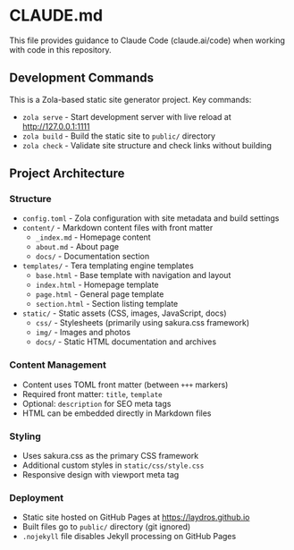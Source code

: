 # CLAUDE.md

This file provides guidance to Claude Code (claude.ai/code) when working with code in this repository.

## Development Commands

This is a Zola-based static site generator project. Key commands:

- `zola serve` - Start development server with live reload at http://127.0.0.1:1111
- `zola build` - Build the static site to `public/` directory
- `zola check` - Validate site structure and check links without building

## Project Architecture

### Structure
- `config.toml` - Zola configuration with site metadata and build settings
- `content/` - Markdown content files with front matter
  - `_index.md` - Homepage content
  - `about.md` - About page
  - `docs/` - Documentation section
- `templates/` - Tera templating engine templates
  - `base.html` - Base template with navigation and layout
  - `index.html` - Homepage template
  - `page.html` - General page template
  - `section.html` - Section listing template
- `static/` - Static assets (CSS, images, JavaScript, docs)
  - `css/` - Stylesheets (primarily using sakura.css framework)
  - `img/` - Images and photos
  - `docs/` - Static HTML documentation and archives

### Content Management
- Content uses TOML front matter (between `+++` markers)
- Required front matter: `title`, `template`
- Optional: `description` for SEO meta tags
- HTML can be embedded directly in Markdown files

### Styling
- Uses sakura.css as the primary CSS framework
- Additional custom styles in `static/css/style.css`
- Responsive design with viewport meta tag

### Deployment
- Static site hosted on GitHub Pages at https://laydros.github.io
- Built files go to `public/` directory (git ignored)
- `.nojekyll` file disables Jekyll processing on GitHub Pages